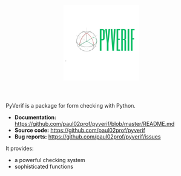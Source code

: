 <h1 align="center">
<img src="https://github.com/paul02prof/pyverif/blob/master/P-removebg-preview.png" width="200">
</h1><br>

PyVerif is a  package for form checking with Python.


- **Documentation:** https://github.com/paul02prof/pyverif/blob/master/README.md
- **Source code:** https://github.com/paul02prof/pyverif
- **Bug reports:** https://github.com/paul02prof/pyverif/issues

It provides:

- a powerful checking system
- sophisticated  functions
